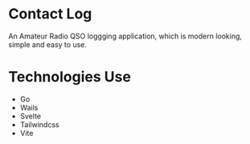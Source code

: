 # Contact Log

An Amateur Radio QSO loggging application, which is modern looking, simple and easy to use.

# Technologies Use

- Go
- Wails
- Svelte
- Tailwindcss
- Vite

